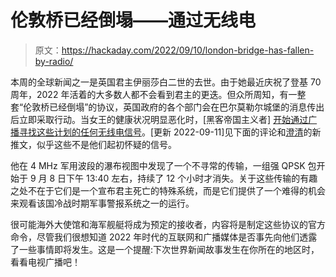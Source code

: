 # 伦敦桥已经倒塌——通过无线电

> 原文：<https://hackaday.com/2022/09/10/london-bridge-has-fallen-by-radio/>

本周的全球新闻之一是英国君主伊丽莎白二世的去世。由于她最近庆祝了登基 70 周年，2022 年活着的大多数人都不会看到君主的更迭。但众所周知，有一整套“伦敦桥已经倒塌”的协议，英国政府的各个部门会在巴尔莫勒尔城堡的消息传出后立即采取行动。当女王的健康状况明显恶化时，[黑客帝国主义者] [开始通过广播寻找这些计划的任何无线电信号](https://twitter.com/hackerfantastic/status/1568610863765921794)。[更新 2022-09-11]见下面的评论和[澄清](https://twitter.com/hackerfantastic/status/1568650178076311557)的新推文，似乎这些不是他们起初怀疑的信号。

他在 4 MHz 军用波段的瀑布视图中发现了一个不寻常的传输，一组强 QPSK 包开始于 9 月 8 日下午 13:40 左右，持续了 12 个小时才消失。关于这些传输的有趣之处不在于它们是一个宣布君主死亡的特殊系统，而是它们提供了一个难得的机会来观看该国冷战时期军事警报系统之一的运行。

很可能海外大使馆和海军舰艇将成为预定的接收者，内容将是制定这些协议的官方命令，尽管我们很想知道 2022 年时代的互联网和广播媒体是否事先向他们透露了一些事情即将发生。这是一个提醒:下次世界新闻故事发生在你所在的地区时，看看电视广播吧！